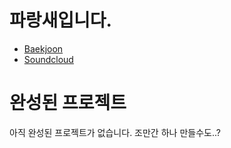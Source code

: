 # 파랑새입니다.
- [Baekjoon](https://www.acmicpc.net/user/parangsae)
- [Soundcloud](https://soundcloud.com/godrangsae)

# 완성된 프로젝트
아직 완성된 프로젝트가 없습니다. 조만간 하나 만들수도..?
